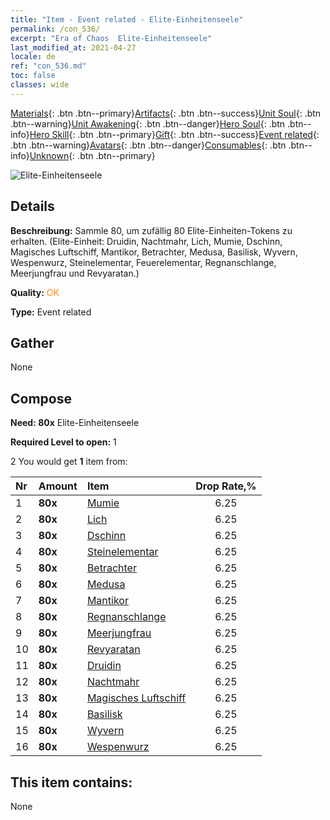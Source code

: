 ```yaml
---
title: "Item - Event related - Elite-​Einheitenseele"
permalink: /con_536/
excerpt: "Era of Chaos  Elite-​Einheitenseele"
last_modified_at: 2021-04-27
locale: de
ref: "con_536.md"
toc: false
classes: wide
---
```

 [Materials](/ItemsDE/){: .btn .btn--primary}[Artifacts](/ItemsDE/Artifacts/){: .btn .btn--success}[Unit Soul](/ItemsDE/UnitSoul/){: .btn .btn--warning}[Unit Awakening](/ItemsDE/UnitAwakening/){: .btn .btn--danger}[Hero Soul](/ItemsDE/HeroSoul/){: .btn .btn--info}[Hero Skill](/ItemsDE/HeroSkill/){: .btn .btn--primary}[Gift](/ItemsDE/Gift/){: .btn .btn--success}[Event related](/ItemsDE/Events/){: .btn .btn--warning}[Avatars](/ItemsDE/Avatars/){: .btn .btn--danger}[Consumables](/ItemsDE/Consumables/){: .btn .btn--info}[Unknown](/ItemsDE/Unknown/){: .btn .btn--primary}

 ![Elite-​Einheitenseele](/images/t/i_10022.png)

## Details
 **Beschreibung:** Sammle 80, um zufällig 80 Elite-Einheiten-Tokens zu erhalten. (Elite-Einheit: Druidin, Nachtmahr, Lich, Mumie, Dschinn, Magisches Luftschiff, Mantikor, Betrachter, Medusa, Basilisk, Wyvern, Wespenwurz, Steinelementar, Feuerelementar, Regnanschlange, Meerjungfrau und Revyaratan.)

 **Quality:** <span style="color: #FF8C00">OK</span>

 **Type:** Event related

## Gather

  None

## Compose

 **Need: 80x** Elite-​Einheitenseele

 **Required Level to open:** 1

 2 You would get **1** item  from:

  | Nr | Amount |     Item    | Drop Rate,% |
  |:---|:-------|:------------|:---------:|
  | 1 |  **80x** | [Mumie](/ItemsDE/unt_215/) | 6.25 | 
  | 2 |  **80x** | [Lich](/ItemsDE/unt_212/) | 6.25 | 
  | 3 |  **80x** | [Dschinn](/ItemsDE/unt_239/) | 6.25 | 
  | 4 |  **80x** | [Steinelementar](/ItemsDE/unt_266/) | 6.25 | 
  | 5 |  **80x** | [Betrachter](/ItemsDE/unt_246/) | 6.25 | 
  | 6 |  **80x** | [Medusa](/ItemsDE/unt_247/) | 6.25 | 
  | 7 |  **80x** | [Mantikor](/ItemsDE/unt_249/) | 6.25 | 
  | 8 |  **80x** | [Regnanschlange](/ItemsDE/unt_276/) | 6.25 | 
  | 9 |  **80x** | [Meerjungfrau](/ItemsDE/unt_277/) | 6.25 | 
  | 10 |  **80x** | [Revyaratan](/ItemsDE/unt_280/) | 6.25 | 
  | 11 |  **80x** | [Druidin](/ItemsDE/unt_206/) | 6.25 | 
  | 12 |  **80x** | [Nachtmahr](/ItemsDE/unt_233/) | 6.25 | 
  | 13 |  **80x** | [Magisches Luftschiff](/ItemsDE/unt_242/) | 6.25 | 
  | 14 |  **80x** | [Basilisk](/ItemsDE/unt_256/) | 6.25 | 
  | 15 |  **80x** | [Wyvern](/ItemsDE/unt_258/) | 6.25 | 
  | 16 |  **80x** | [Wespenwurz](/ItemsDE/unt_260/) | 6.25 | 


## This item contains:

  None

